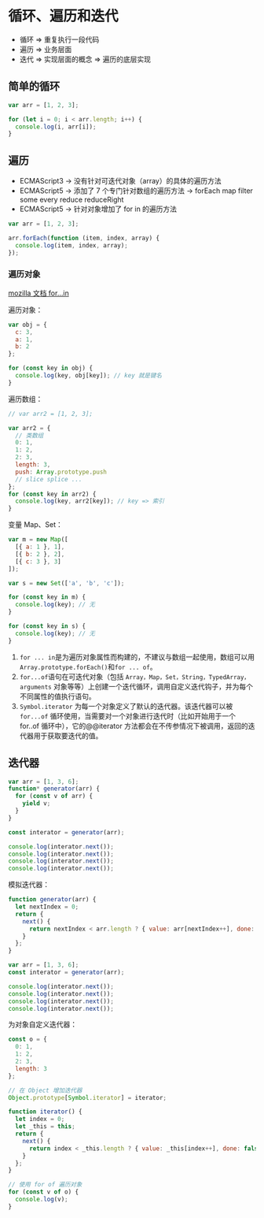 # 循环、遍历和迭代

- 循环 => 重复执行一段代码
- 遍历 => 业务层面
- 迭代 => 实现层面的概念 => 遍历的底层实现

## 简单的循环

```js
var arr = [1, 2, 3];

for (let i = 0; i < arr.length; i++) {
  console.log(i, arr[i]);
}
```

## 遍历

- ECMAScript3 -> 没有针对可迭代对象（array）的具体的遍历方法
- ECMAScript5 -> 添加了 7 个专门针对数组的遍历方法 -> forEach map filter some every reduce reduceRight
- ECMAScript5 -> 针对对象增加了 for in 的遍历方法

```js
var arr = [1, 2, 3];

arr.forEach(function (item, index, array) {
  console.log(item, index, array);
});
```

### 遍历对象

[mozilla 文档 for...in](https://developer.mozilla.org/zh-CN/docs/Web/JavaScript/Reference/Statements/for...in)

遍历对象：

```js
var obj = {
  c: 3,
  a: 1,
  b: 2
};

for (const key in obj) {
  console.log(key, obj[key]); // key 就是键名
}
```

遍历数组：

```js
// var arr2 = [1, 2, 3];

var arr2 = {
  // 类数组
  0: 1,
  1: 2,
  2: 3,
  length: 3,
  push: Array.prototype.push
  // slice splice ...
};
for (const key in arr2) {
  console.log(key, arr2[key]); // key => 索引
}
```

变量 Map、Set：

```js
var m = new Map([
  [{ a: 1 }, 1],
  [{ b: 2 }, 2],
  [{ c: 3 }, 3]
]);

var s = new Set(['a', 'b', 'c']);

for (const key in m) {
  console.log(key); // 无
}

for (const key in s) {
  console.log(key); // 无
}
```

1. `for ... in`是为遍历对象属性而构建的，不建议与数组一起使用，数组可以用`Array.prototype.forEach()`和`for ... of`。
2. `for...of`语句在可迭代对象（包括 `Array，Map，Set，String，TypedArray，arguments` 对象等等）上创建一个迭代循环，调用自定义迭代钩子，并为每个不同属性的值执行语句。
3. `Symbol.iterator` 为每一个对象定义了默认的迭代器。该迭代器可以被 `for...of` 循环使用，当需要对一个对象进行迭代时（比如开始用于一个 for..of 循环中），它的@@iterator 方法都会在不传参情况下被调用，返回的迭代器用于获取要迭代的值。

## 迭代器

```js
var arr = [1, 3, 6];
function* generator(arr) {
  for (const v of arr) {
    yield v;
  }
}

const interator = generator(arr);

console.log(interator.next());
console.log(interator.next());
console.log(interator.next());
console.log(interator.next());
```

模拟迭代器：

```js
function generator(arr) {
  let nextIndex = 0;
  return {
    next() {
      return nextIndex < arr.length ? { value: arr[nextIndex++], done: false } : { value: undefined, done: true };
    }
  };
}

var arr = [1, 3, 6];
const interator = generator(arr);

console.log(interator.next());
console.log(interator.next());
console.log(interator.next());
console.log(interator.next());
```

为对象自定义迭代器：

```js
const o = {
  0: 1,
  1: 2,
  2: 3,
  length: 3
};

// 在 Object 增加迭代器
Object.prototype[Symbol.iterator] = iterator;

function iterator() {
  let index = 0;
  let _this = this;
  return {
    next() {
      return index < _this.length ? { value: _this[index++], done: false } : { value: undefined, done: true };
    }
  };
}

// 使用 for of 遍历对象
for (const v of o) {
  console.log(v);
}
```
